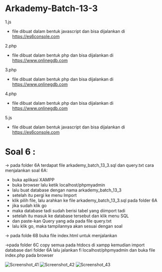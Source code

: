 # Arkademy-Batch-13-3

1.js
  - file dibuat dalam bentuk javascript dan bisa dijalankan di https://es6console.com
  
2.php
  - file dibuat dalam bentuk php dan bisa dijalankan di https://www.onlinegdb.com
  
3.php
  - file dibuat dalam bentuk php dan bisa dijalankan di https://www.onlinegdb.com
  
4.php
  - file dibuat dalam bentuk php dan bisa dijalankan di https://www.onlinegdb.com
 
5.js
  - file dibuat dalam bentuk javascript dan bisa dijalankan di https://es6console.com
  
  
# Soal 6 : 
-> pada folder 6A terdapat file arkademy_batch_13_3.sql dan query.txt
cara menjalankan soal 6A:

  - buka aplikasi XAMPP
  - buka browser lalu ketik localhost/phpmyadmin
  - lalu buat database dengan nama arkademy_batch_13_3
  - setelah itu pergi ke menu Import
  - klik pilih file, lalu arahkan ke file arkademy_batch_13_3.sql pada folder 6A
  - jika sudah klik go
  - maka database tadi sudah berisi tabel yang diimport tadi
  - setelah itu masuk ke database tersebut dan klik menu SQL
  - dan paste-kan Query yang ada pada file query.txt
  - lalu klik go, maka tampilannya akan sesuai dengan soal

-> pada folde 6B buka file index.html untuk menjalankan

->pada folder 6C copy semua pada htdocs di xampp kemudian import database dari folder 6A lalu jalankan fi localhost/phpmyadmin dan buka file index.php pada browser

![Screenshot_41](https://user-images.githubusercontent.com/57070723/68530456-d2551800-033a-11ea-9198-dbedc4391945.png)
![Screenshot_42](https://user-images.githubusercontent.com/57070723/68530457-d2edae80-033a-11ea-8095-d997e95f7547.png)
![Screenshot_43](https://user-images.githubusercontent.com/57070723/68530458-d2edae80-033a-11ea-8855-aca5bf9ff19e.png)
